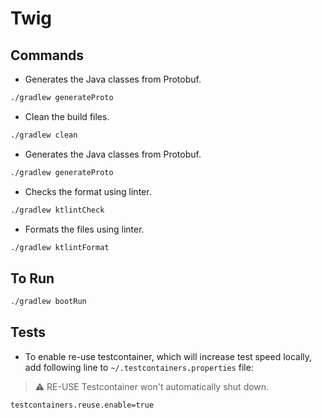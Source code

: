 # Twig

## Commands
- Generates the Java classes from Protobuf. 
```bash
./gradlew generateProto
```

- Clean the build files. 
```bash
./gradlew clean
```

- Generates the Java classes from Protobuf. 
```bash
./gradlew generateProto
```

- Checks the format using linter.
```bash
./gradlew ktlintCheck
```

- Formats the files using linter.
```bash
./gradlew ktlintFormat
```

## To Run
```bash
./gradlew bootRun
```

## Tests
- To enable re-use testcontainer, which will increase test speed locally, add following line to `~/.testcontainers.properties` file:
> :warning: RE-USE Testcontainer won't automatically shut down.

```
testcontainers.reuse.enable=true
```

